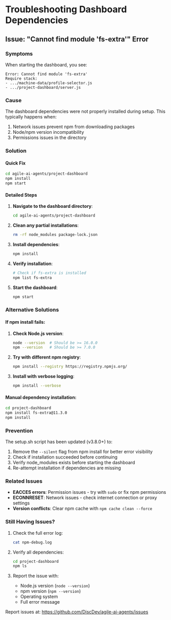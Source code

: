 # Troubleshooting Dashboard Dependencies

## Issue: "Cannot find module 'fs-extra'" Error

### Symptoms
When starting the dashboard, you see:
```
Error: Cannot find module 'fs-extra'
Require stack:
- .../machine-data/profile-selector.js
- .../project-dashboard/server.js
```

### Cause
The dashboard dependencies were not properly installed during setup. This typically happens when:
1. Network issues prevent npm from downloading packages
2. Node/npm version incompatibility
3. Permissions issues in the directory

### Solution

#### Quick Fix
```bash
cd agile-ai-agents/project-dashboard
npm install
npm start
```

#### Detailed Steps

1. **Navigate to the dashboard directory**:
   ```bash
   cd agile-ai-agents/project-dashboard
   ```

2. **Clean any partial installations**:
   ```bash
   rm -rf node_modules package-lock.json
   ```

3. **Install dependencies**:
   ```bash
   npm install
   ```

4. **Verify installation**:
   ```bash
   # Check if fs-extra is installed
   npm list fs-extra
   ```

5. **Start the dashboard**:
   ```bash
   npm start
   ```

### Alternative Solutions

#### If npm install fails:

1. **Check Node.js version**:
   ```bash
   node --version  # Should be >= 16.0.0
   npm --version   # Should be >= 7.0.0
   ```

2. **Try with different npm registry**:
   ```bash
   npm install --registry https://registry.npmjs.org/
   ```

3. **Install with verbose logging**:
   ```bash
   npm install --verbose
   ```

#### Manual dependency installation:
```bash
cd project-dashboard
npm install fs-extra@11.3.0
npm install
```

### Prevention

The setup.sh script has been updated (v3.8.0+) to:
1. Remove the `--silent` flag from npm install for better error visibility
2. Check if installation succeeded before continuing
3. Verify node_modules exists before starting the dashboard
4. Re-attempt installation if dependencies are missing

### Related Issues

- **EACCES errors**: Permission issues - try with `sudo` or fix npm permissions
- **ECONNRESET**: Network issues - check internet connection or proxy settings
- **Version conflicts**: Clear npm cache with `npm cache clean --force`

### Still Having Issues?

1. Check the full error log:
   ```bash
   cat npm-debug.log
   ```

2. Verify all dependencies:
   ```bash
   cd project-dashboard
   npm ls
   ```

3. Report the issue with:
   - Node.js version (`node --version`)
   - npm version (`npm --version`)
   - Operating system
   - Full error message

Report issues at: https://github.com/DiscDev/agile-ai-agents/issues